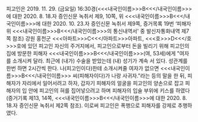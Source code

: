 피고인은 2019. 11. 29. (금요일) 16:30경(<<<내국인이름>>>B<<</내국인이름>>>에 대한 2020. 8. 18.자 증인신문 녹취서 제9, 10쪽, 위 <<<내국인이름>>>B<<</내국인이름>>>에 대한 2020. 10. 23.자 증인신문 녹취서 제9쪽, 증거목록 19번 ‘피해자 위 <<<내국인이름>>>B<<</내국인이름>>>의 통신내역서' 중 발신자통화내역 제7쪽 참조) 강원 홍천군 <<<아파트>>>C<<</아파트>>>아파트, <<<호>>>D<<</호>>>호에 있던 피고인 자신의 주거지에서, 피고인으로부터 돈을 빌리기 위해 피고인의 집에 방문한 피해자 <<<내국인이름>>>B<<</내국인이름>>>(여, 53세)에게 "여자를 소개시켜 달라. 최근에 (내가) 수술을 받았는데 (내) 성기가 계속 서 있다. 성관계를 한번 하면 2시간씩 한다. 나(피고인이다)한테 소개시켜줄 여자가 없으면 <<<내국인이름>>>B<<</내국인이름>>> 씨(피해자이다)가 나랑 사귀자."라는 등의 말을 한 뒤, 피해자가 자리에서 일어서려고 하자, 갑자기 피해자의 얼굴을 피고인의 양손으로 잡고 피해자의 입 안에 피고인의 혀를 집어넣으려고 하며 피해자의 입술 부위에 키스를 하였다(증거기록 제13, 14쪽, <<<내국인이름>>>B<<</내국인이름>>>에 대한 2020. 8. 18.자 증인신문 녹취서 제2쪽 참조).
이로써 피고인은 폭행으로 피해자를 강제로 추행하였다.
